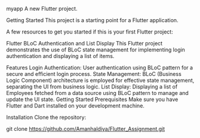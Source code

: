 myapp
A new Flutter project.

Getting Started
This project is a starting point for a Flutter application.

A few resources to get you started if this is your first Flutter project:

Flutter BLoC Authentication and List Display
This Flutter project demonstrates the use of BLoC state management for implementing login authentication and displaying a list of items.

Features
Login Authentication: User authentication using BLoC pattern for a secure and efficient login process.
State Management: BLoC (Business Logic Component) architecture is employed for effective state management, separating the UI from business logic.
List Display: Displaying a list of Employees fetched from a data source using BLoC pattern to manage and update the UI state.
Getting Started
Prerequisites
Make sure you have Flutter and Dart installed on your development machine.

Installation
Clone the repository:

git clone https://github.com/Amanhaldiya/Flutter_Assignment.git
